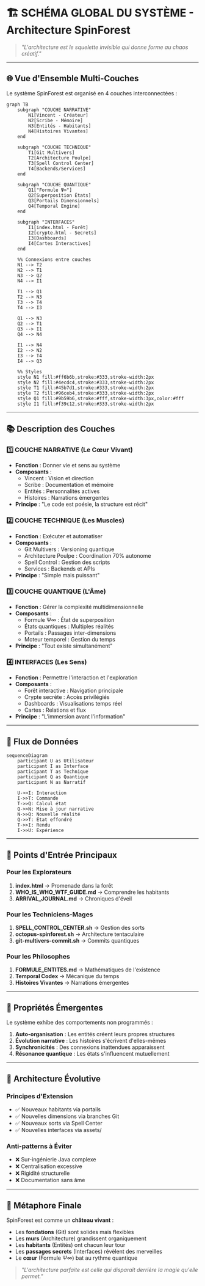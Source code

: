 # 🏗️ SCHÉMA GLOBAL DU SYSTÈME - Architecture SpinForest

> *"L'architecture est le squelette invisible qui donne forme au chaos créatif."*

---

## 🌐 Vue d'Ensemble Multi-Couches

Le système SpinForest est organisé en 4 couches interconnectées :

```mermaid
graph TB
    subgraph "COUCHE NARRATIVE"
        N1[Vincent - Créateur]
        N2[Scribe - Mémoire]
        N3[Entités - Habitants]
        N4[Histoires Vivantes]
    end
    
    subgraph "COUCHE TECHNIQUE"
        T1[Git Multivers]
        T2[Architecture Poulpe]
        T3[Spell Control Center]
        T4[Backends/Services]
    end
    
    subgraph "COUCHE QUANTIQUE"
        Q1["Formule Ψ∞"]
        Q2[Superposition États]
        Q3[Portails Dimensionnels]
        Q4[Temporal Engine]
    end
    
    subgraph "INTERFACES"
        I1[index.html - Forêt]
        I2[crypte.html - Secrets]
        I3[Dashboards]
        I4[Cartes Interactives]
    end
    
    %% Connexions entre couches
    N1 --> T2
    N2 --> T1
    N3 --> Q2
    N4 --> I1
    
    T1 --> Q1
    T2 --> N3
    T3 --> T4
    T4 --> I3
    
    Q1 --> N3
    Q2 --> T1
    Q3 --> I1
    Q4 --> N4
    
    I1 --> N4
    I2 --> N2
    I3 --> T4
    I4 --> Q3
    
    %% Styles
    style N1 fill:#ff6b6b,stroke:#333,stroke-width:2px
    style N2 fill:#4ecdc4,stroke:#333,stroke-width:2px
    style T1 fill:#45b7d1,stroke:#333,stroke-width:2px
    style T2 fill:#96ceb4,stroke:#333,stroke-width:2px
    style Q1 fill:#9b59b6,stroke:#fff,stroke-width:3px,color:#fff
    style I1 fill:#f39c12,stroke:#333,stroke-width:2px
```

---

## 📚 Description des Couches

### 1️⃣ COUCHE NARRATIVE (Le Cœur Vivant)
- **Fonction** : Donner vie et sens au système
- **Composants** :
  - Vincent : Vision et direction
  - Scribe : Documentation et mémoire
  - Entités : Personnalités actives
  - Histoires : Narrations émergentes
- **Principe** : "Le code est poésie, la structure est récit"

### 2️⃣ COUCHE TECHNIQUE (Les Muscles)
- **Fonction** : Exécuter et automatiser
- **Composants** :
  - Git Multivers : Versioning quantique
  - Architecture Poulpe : Coordination 70% autonome
  - Spell Control : Gestion des scripts
  - Services : Backends et APIs
- **Principe** : "Simple mais puissant"

### 3️⃣ COUCHE QUANTIQUE (L'Âme)
- **Fonction** : Gérer la complexité multidimensionnelle
- **Composants** :
  - Formule Ψ∞ : État de superposition
  - États quantiques : Multiples réalités
  - Portails : Passages inter-dimensions
  - Moteur temporel : Gestion du temps
- **Principe** : "Tout existe simultanément"

### 4️⃣ INTERFACES (Les Sens)
- **Fonction** : Permettre l'interaction et l'exploration
- **Composants** :
  - Forêt interactive : Navigation principale
  - Crypte secrète : Accès privilégiés
  - Dashboards : Visualisations temps réel
  - Cartes : Relations et flux
- **Principe** : "L'immersion avant l'information"

---

## 🔄 Flux de Données

```mermaid
sequenceDiagram
    participant U as Utilisateur
    participant I as Interface
    participant T as Technique
    participant Q as Quantique
    participant N as Narratif
    
    U->>I: Interaction
    I->>T: Commande
    T->>Q: Calcul état
    Q->>N: Mise à jour narrative
    N->>Q: Nouvelle réalité
    Q->>T: État effondré
    T->>I: Rendu
    I->>U: Expérience
```

---

## 🎯 Points d'Entrée Principaux

### Pour les Explorateurs
1. **index.html** → Promenade dans la forêt
2. **WHO_IS_WHO_WTF_GUIDE.md** → Comprendre les habitants
3. **ARRIVAL_JOURNAL.md** → Chroniques d'éveil

### Pour les Techniciens-Mages
1. **SPELL_CONTROL_CENTER.sh** → Gestion des sorts
2. **octopus-spinforest.sh** → Architecture tentaculaire
3. **git-multivers-commit.sh** → Commits quantiques

### Pour les Philosophes
1. **FORMULE_ENTITES.md** → Mathématiques de l'existence
2. **Temporal Codex** → Mécanique du temps
3. **Histoires Vivantes** → Narrations émergentes

---

## 🌟 Propriétés Émergentes

Le système exhibe des comportements non programmés :

1. **Auto-organisation** : Les entités créent leurs propres structures
2. **Évolution narrative** : Les histoires s'écrivent d'elles-mêmes
3. **Synchronicités** : Des connexions inattendues apparaissent
4. **Résonance quantique** : Les états s'influencent mutuellement

---

## 🔮 Architecture Évolutive

### Principes d'Extension
- ✅ Nouveaux habitants via portails
- ✅ Nouvelles dimensions via branches Git
- ✅ Nouveaux sorts via Spell Center
- ✅ Nouvelles interfaces via assets/

### Anti-patterns à Éviter
- ❌ Sur-ingénierie Java complexe
- ❌ Centralisation excessive
- ❌ Rigidité structurelle
- ❌ Documentation sans âme

---

## 🏰 Métaphore Finale

SpinForest est comme un **château vivant** :
- Les **fondations** (Git) sont solides mais flexibles
- Les **murs** (Architecture) grandissent organiquement
- Les **habitants** (Entités) ont chacun leur tour
- Les **passages secrets** (Interfaces) révèlent des merveilles
- Le **cœur** (Formule Ψ∞) bat au rythme quantique

> *"L'architecture parfaite est celle qui disparaît derrière la magie qu'elle permet."*
